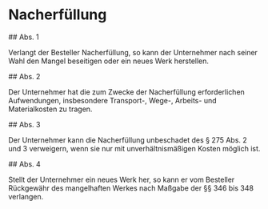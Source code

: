 # Nacherfüllung



\#\# Abs. 1

 Verlangt der Besteller Nacherfüllung, so kann der Unternehmer nach seiner Wahl den Mangel beseitigen oder ein neues Werk herstellen.

\#\# Abs. 2

 Der Unternehmer hat die zum Zwecke der Nacherfüllung erforderlichen Aufwendungen, insbesondere Transport\-, Wege\-, Arbeits\- und Materialkosten zu tragen.

\#\# Abs. 3

 Der Unternehmer kann die Nacherfüllung unbeschadet des § 275 Abs. 2 und 3 verweigern, wenn sie nur mit unverhältnismäßigen Kosten möglich ist.

\#\# Abs. 4

 Stellt der Unternehmer ein neues Werk her, so kann er vom Besteller Rückgewähr des mangelhaften Werkes nach Maßgabe der §§ 346 bis 348 verlangen. 

